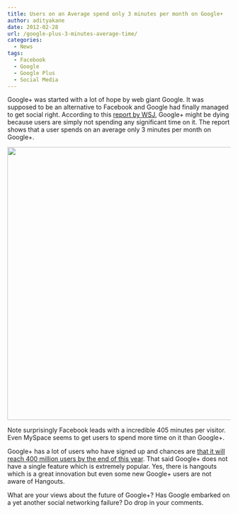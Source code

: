 ```yaml
---
title: Users on an Average spend only 3 minutes per month on Google+
author: adityakane
date: 2012-02-28
url: /google-plus-3-minutes-average-time/
categories:
  - News
tags:
  - Facebook
  - Google
  - Google Plus
  - Social Media
---
```

Google+ was started with a lot of hope by web giant Google. It was supposed to be an alternative to Facebook and Google had finally managed to get social right. According to this <a href="http://online.wsj.com/article/SB10001424052970204653604577249341403742390.html" onclick="_gaq.push(['_trackEvent', 'outbound-article', 'http://online.wsj.com/article/SB10001424052970204653604577249341403742390.html', 'report by WSJ']);" >report by WSJ</a>, Google+ might be dying because users are simply not spending any significant time on it. The report shows that a user spends on an average only 3 minutes per month on Google+.

<a href="http://devilsworkshop.org/google-plus-3-minutes-average-time/comscore_socialnetworks_jan2012/" rel="attachment wp-att-55364"><img class="alignnone size-full wp-image-55364" title="comscore_socialnetworks_jan2012" src="http://cdn.devilsworkshop.org/files/2012/02/comscore_socialnetworks_jan2012.jpg" alt="" width="555" height="618" /></a>

Note surprisingly Facebook leads with a incredible 405 minutes per visitor. Even MySpace seems to get users to spend more time on it than Google+.

Google+ has a lot of users who have signed up and chances are [that it will reach 400 million users by the end of this year][1]. That said Google+ does not have a single feature which is extremely popular. Yes, there is hangouts which is a great innovation but even some new Google+ users are not aware of Hangouts.

What are your views about the future of Google+? Has Google embarked on a yet another social networking failure? Do drop in your comments.

 [1]: http://devilsworkshop.org/google-plus-400-million-2012/

